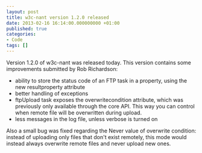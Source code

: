 ```yaml
---
layout: post
title: w3c-nant version 1.2.0 released
date: 2013-02-16 16:14:00.000000000 +01:00
published: true
categories:
- Code
tags: []
---
```


Version 1.2.0 of w3c-nant was released today. This version contains some improvements submitted by Rob Richardson:
<ul>
<li>ability to store the status code of an FTP task in a property, using the new resultproperty attribute</li>
<li>better handling of exceptions</li>
<li>ftpUpload task exposes the overwritecondition attribute, which was previously only available through the core API. This way you can control when remote file will be overwritten during upload.</li>
<li>less messages in the log file, unless verbose is turned on</li>
</ul>

Also a small bug was fixed regarding the Never value of overwrite condition: instead of uploading only files that don't exist remotely, this mode would instead always overwrite remote files and never upload new ones.
